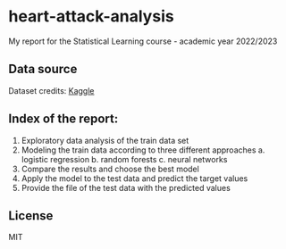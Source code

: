 # heart-attack-analysis

My report for the Statistical Learning course - academic year 2022/2023

## Data source

Dataset credits: [Kaggle](https://www.kaggle.com/datasets/nareshbhat/health-care-data-set-on-heart-attack-possibility)

## Index of the report:

1. Exploratory data analysis of the train data set
2. Modeling the train data according to three different approaches
   a. logistic regression
   b. random forests
   c. neural networks
3. Compare the results and choose the best model
4. Apply the model to the test data and predict the target values
5. Provide the file of the test data with the predicted values

## License

MIT
